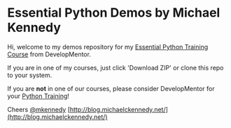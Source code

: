 Essential Python Demos by Michael Kennedy
===========

Hi, welcome to my demos repository for my 
[Essential Python Training Course](http://www.develop.com/training-course/essential-python-with-pyramid-sqlalchemy-nosql-and-core-language-features) 
from DevelopMentor. 

If you are in one of my courses, just click 'Download ZIP' or clone this repo to your system. 

If you are **not** in one of our courses, please consider DevelopMentor for your [Python Training](http://www.develop.com/training-courses/python)!

Cheers
[@mkennedy](https://twitter.com/mkennedy)
[http://blog.michaelckennedy.net/](http://blog.michaelckennedy.net/)
